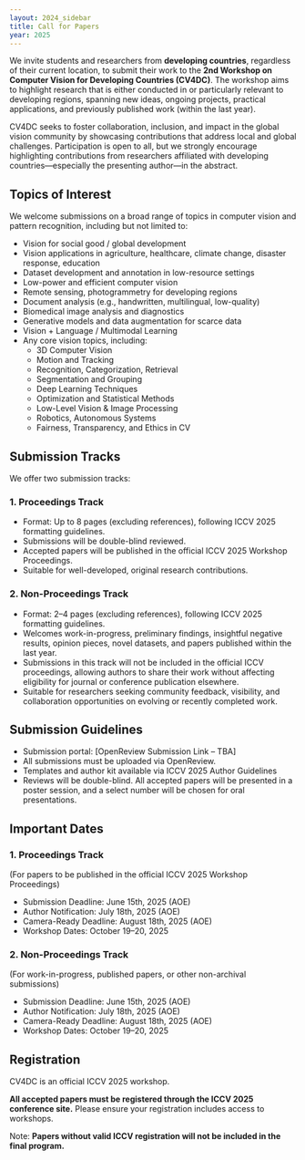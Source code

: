 ```yaml
---
layout: 2024_sidebar
title: Call for Papers
year: 2025
---
```


We invite students and researchers from **developing countries**, regardless of their current location, to submit their work to the **2nd Workshop on Computer Vision for Developing Countries (CV4DC)**. The workshop aims to highlight research that is either conducted in or particularly relevant to developing regions, spanning new ideas, ongoing projects, practical applications, and previously published work (within the last year).

CV4DC seeks to foster collaboration, inclusion, and impact in the global vision community by showcasing contributions that address local and global challenges. Participation is open to all, but we strongly encourage highlighting contributions from researchers affiliated with developing countries—especially the presenting author—in the abstract.

## Topics of Interest

We welcome submissions on a broad range of topics in computer vision and pattern recognition, including but not limited to:
- Vision for social good / global development
- Vision applications in agriculture, healthcare, climate change, disaster response, education
- Dataset development and annotation in low-resource settings
- Low-power and efficient computer vision
- Remote sensing, photogrammetry for developing regions
- Document analysis (e.g., handwritten, multilingual, low-quality)
- Biomedical image analysis and diagnostics
- Generative models and data augmentation for scarce data
- Vision + Language / Multimodal Learning
- Any core vision topics, including:
    - 3D Computer Vision
    - Motion and Tracking
    - Recognition, Categorization, Retrieval
    - Segmentation and Grouping
    - Deep Learning Techniques
    - Optimization and Statistical Methods
    - Low-Level Vision & Image Processing
    - Robotics, Autonomous Systems
    - Fairness, Transparency, and Ethics in CV

## Submission Tracks

We offer two submission tracks:

### 1. Proceedings Track
- Format: Up to 8 pages (excluding references), following ICCV 2025 formatting guidelines.
- Submissions will be double-blind reviewed.
- Accepted papers will be published in the official ICCV 2025 Workshop Proceedings.
- Suitable for well-developed, original research contributions.

### 2. Non-Proceedings Track
- Format: 2–4 pages (excluding references), following ICCV 2025 formatting guidelines.
- Welcomes work-in-progress, preliminary findings, insightful negative results, opinion pieces, novel datasets, and papers published within the last year.
- Submissions in this track will not be included in the official ICCV proceedings, allowing authors to share their work without affecting eligibility for journal or conference publication elsewhere.
- Suitable for researchers seeking community feedback, visibility, and collaboration opportunities on evolving or recently completed work.

## Submission Guidelines
- Submission portal: [OpenReview Submission Link – TBA]
- All submissions must be uploaded via OpenReview.
- Templates and author kit available via ICCV 2025 Author Guidelines
- Reviews will be double-blind. All accepted papers will be presented in a poster session, and a select number will be chosen for oral presentations.

## Important Dates

### 1. Proceedings Track
(For papers to be published in the official ICCV 2025 Workshop Proceedings)
- Submission Deadline: June 15th, 2025 (AOE)
- Author Notification: July 18th, 2025 (AOE)
- Camera-Ready Deadline: August 18th, 2025 (AOE)
- Workshop Dates: October 19–20, 2025

### 2. Non-Proceedings Track
(For work-in-progress, published papers, or other non-archival submissions)
- Submission Deadline: June 15th, 2025 (AOE)
- Author Notification: July 18th, 2025 (AOE)
- Camera-Ready Deadline: August 18th, 2025 (AOE)
- Workshop Dates: October 19–20, 2025

## Registration
CV4DC is an official ICCV 2025 workshop.

**All accepted papers must be registered through the ICCV 2025 conference site.** Please ensure your registration includes access to workshops.

Note: **Papers without valid ICCV registration will not be included in the final program.**
